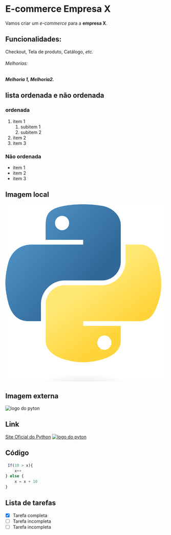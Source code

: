 # E-commerce Empresa X

Vamos criar um _e-commerce_ para a **empresa X**.

## Funcionalidades:

Checkout, Tela de produto, Catálogo, *etc.*

###### Melhorias:

_**Melhoria 1, Melhoria2.**_

## lista ordenada e não ordenada

### ordenada
1. item 1
    1. subitem 1
    2. subitem 2
2. item 2
3. item 3

### Não ordenada

* item 1
* item 2
* item 3

## Imagem local

![logo de Python](img/python.png)

## Imagem externa

![logo do pyton](https://upload.wikimedia.org/wikipedia/commons/thumb/c/c3/Python-logo-notext.svg/800px-Python-logo-notext.svg.png)

## Link

[Site Oficial do Python](https://www.python.org/)
[![logo do pyton](https://upload.wikimedia.org/wikipedia/commons/thumb/c/c3/Python-logo-notext.svg/800px-Python-logo-notext.svg.png)](https://www.python.org/)

## Código

``` javascript
 If(10 > x){
    x++
} else {
    x = x + 10
}
```

## Lista de tarefas
- [x] Tarefa completa
- [ ] Tarefa incompleta
- [ ] Tarefa incompleta